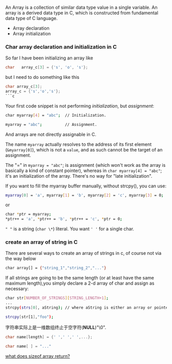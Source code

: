An Array is a collection of similar data type value in a single variable. An array is a derived data type in C, which is constructed from fundamental data type of C language.

* Array declaration
* Array initialization

### Char array declaration and initialization in C
So far I have been initializing an array like
```c
char   array_c[3] = {'s', 'o', 's'};
```
but I need to do something like this
```c
char array_c[3];
array_c = {'s','o','s'};
```c
```
Your first code snippet is not performing *initialization*, but *assignment*:

```sh    
char myarray[4] = "abc";  // Initialization.

myarray = "abc";          // Assignment.
```
And arrays are not directly assignable in C.

The name `myarray` actually resolves to the address of its first element (`&myarray[0]`), which is not a `value`, and as such cannot be the target of an assignment.

The "=" in `myarray = "abc"`; is assignment (which won't work as the array is basically a kind of constant pointer), whereas in `char myarray[4] = "abc"`; it's an initialization of the array. There's no way for "late initialization".

If you want to fill the myarray buffer manually, without strcpy(), you can use:
```sh
myarray[0] = 'a', myarray[1] = 'b', myarray[2] = 'c', myarray[3] = 0;
```
or
```sh
char *ptr = myarray;
*ptr++ = 'a', *ptr++ = 'b', *ptr++ = 'c', *ptr = 0;
```

`" "` is a string (`char \*`) literal. You want `' '` for a single char.

### create an array of string in C
There are several ways to create an array of strings in c, of course not via the way below
```sh
char array[] = {"string_1","string_2","..."}
```
If all strings are going to be the same length (or at least have the same maximum length),you simply declare a 2-d array of char and assign as necessary:
```sh
char str[NUMBER_OF_STRINGS][STRING_LENGTH+1];
...
strcpy(strs[0], aString); // where aString is either an array or pointer to char

strcpy[str[1],"foo");
```

字符串实际上是一维数组终止于空字符(**NULL**)"\0".
```c
char name[length] = {' ',' ',' ',...};

char name[ ] = "..."
```

[what does sizeof array return?](https://stackoverflow.com/questions/15177420/what-does-sizeofarray-return)
